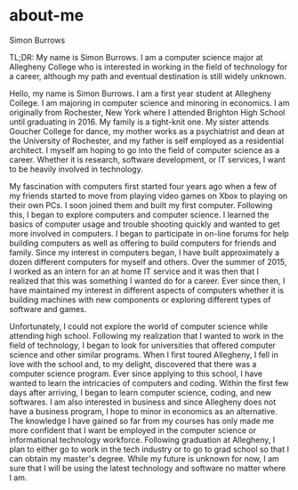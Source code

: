 # about-me
Simon Burrows

TL;DR: My name is Simon Burrows. I am a computer science major at Allegheny College who is interested in working in the field of technology for a career, although my path and eventual destination is still widely unknown.

Hello, my name is Simon Burrows. I am a first year student at Allegheny College. I am majoring in computer science and minoring in economics. I am originally from Rochester, New York where I attended Brighton High School until graduating in 2016. My family is a tight-knit one. My sister attends Goucher College for dance, my mother works as a psychiatrist and dean at the University of Rochester, and my father is self employed as a residential architect. I myself am hoping to go into the field of computer science as a career. Whether it is research, software development, or IT services, I want to be heavily involved in technology.

My fascination with computers first started four years ago when a few of my friends started to move from playing video games on Xbox to playing on their own PCs. I soon joined them and built my first computer. Following this, I began to explore computers and computer science. I learned the basics of computer usage and trouble shooting quickly and wanted to get more involved in computers. I began to participate in on-line forums for help building computers as well as offering to build computers for friends and family. Since my interest in computers began, I have built approximately a dozen different computers for myself and others. Over the summer of 2015, I worked as an intern for an at home IT service and it was then that I realized that this was something I wanted do for a career. Ever since then, I have maintained my interest in different aspects of computers whether it is building machines with new components or exploring different types of software and games.

Unfortunately, I could not explore the world of computer science while attending high school. Following my realization that I wanted to work in the field of technology, I began to look for universities that offered computer science and other similar programs. When I first toured Allegheny, I fell in love with the school and, to my delight, discovered that there was a computer science program. Ever since applying to this school, I have wanted to learn the intricacies of computers and coding. Within the first few days after arriving, I began to learn computer science, coding, and new softwares. I am also interested in business and since Allegheny does not have a business program, I hope to minor in economics as an alternative. The knowledge I have gained so far from my courses has only made me more confident that I want be employed in the computer science or informational technology workforce. Following graduation at Allegheny, I plan to either go to work in the tech industry or to go to grad school so that I can obtain my master's degree. While my future is unknown for now, I am sure that I will be using the latest technology and software no matter where I am.
